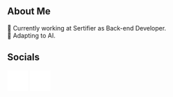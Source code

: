 ##  About Me
💚 Currently working at Sertifier as Back-end Developer. <br />
🚀 Adapting to AI.

## Socials
[![LinkedIn](https://raw.githubusercontent.com/CLorant/readme-social-icons/main/medium/light/linkedin.svg)](https://linkedin.com/in/emregulerdev) 
[![Twitter](https://raw.githubusercontent.com/CLorant/readme-social-icons/main/medium/light/twitter-x.svg)](https://twitter.com/emregulerdev) 
